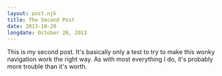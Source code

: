 ```yaml
---
layout: post.njk
title: The Second Post
date: 2013-10-20
longdate: October 20, 2013
---
```

This is my second post. It's basically only a test to try to make this wonky navigation work the right way. As with most everything I do, it's probably more trouble than it's worth.
